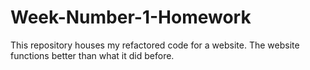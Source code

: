 # Week-Number-1-Homework
This repository houses my refactored code for a website. The website functions better than what it did before. 
